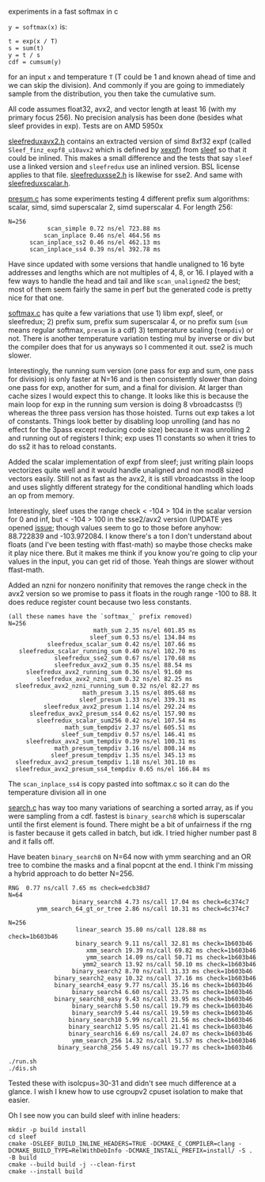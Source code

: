 experiments in a fast softmax in c

`y = softmax(x)` is:

```
t = exp(x / T)
s = sum(t)
y = t / s
cdf = cumsum(y)
```

for an input `x` and temperature `T` (T could be 1 and known ahead of time and we can skip the division). And commonly if you are going to immediately sample from the distribution, you then take the cumulative sum.

All code assumes float32, avx2, and vector length at least 16 (with my primary focus 256). No precision analysis has been done (besides what sleef provides in exp). Tests are on AMD 5950x

[sleefreduxavx2.h](./sleefreduxavx2.h) contains an extracted version of simd 8xf32 expf (called `Sleef_finz_expf8_u10avx2` which is defined by [xexpf](https://github.com/shibatch/sleef/blob/8aaafe87231e22d2952cf5128aa6d1e1abda6d96/src/libm/sleefsimdsp.c#L2029)) from [sleef](https://github.com/shibatch/sleef) so that it could be inlined. This makes a small difference and the tests that say `sleef` use a linked version and `sleefredux` use an inlined version. BSL license applies to that file. [sleefreduxsse2.h](./sleefreduxsse2.h) is likewise for sse2. And same with [sleefreduxscalar.h](./sleefreduxscalar.h).

[presum.c](./presum.c) has some experiments testing 4 different prefix sum algorithms: scalar, simd, simd superscalar 2, simd superscalar 4. For length 256:

```
N=256
           scan_simple 0.72 ns/el 723.88 ms
          scan_inplace 0.46 ns/el 464.56 ms
      scan_inplace_ss2 0.46 ns/el 462.13 ms
      scan_inplace_ss4 0.39 ns/el 392.78 ms
```

Have since updated with some versions that handle unaligned to 16 byte addresses and lengths which are not multiples of 4, 8, or 16. I played with a few ways to handle the head and tail and like `scan_unaligned2` the best; most of them seem fairly the same in perf but the generated code is pretty nice for that one.

[softmax.c](./softmax.c) has quite a few variations that use 1) libm expf, sleef, or sleefredux; 2) prefix sum, prefix sum superscalar 4, or no prefix sum (`sum` means regular softmax, `presum` is a cdf) 3) temperature scaling (`tempdiv`) or not. There is another temperature variation testing mul by inverse or div but the compiler does that for us anyways so I commented it out. sse2 is much slower.

Interestingly, the running sum version (one pass for exp and sum, one pass for division) is only faster at N=16 and is then consistently slower than doing one pass for exp, another for sum, and a final for division. At larger than cache sizes I would expect this to change. It looks like this is because the main loop for exp in the running sum version is doing 8 vbroadcastss (!) whereas the three pass version has those hoisted. Turns out exp takes a lot of constants. Things look better by disabling loop unrolling (and has no effect for the 3pass except reducing code size) because it was unrolling 2 and running out of registers I think; exp uses 11 constants so when it tries to do ss2 it has to reload constants.

Added the scalar implementation of expf from sleef; just writing plain loops vectorizes quite well and it would handle unaligned and non mod8 sized vectors easily. Still not as fast as the avx2, it is still vbroadcastss in the loop and uses slightly different strategy for the conditional handling which loads an op from memory.

Interestingly, sleef uses the range check < -104 > 104 in the scalar version for 0 and inf, but < -104 > 100 in the sse2/avx2 version (UPDATE yes opened [issue](https://github.com/shibatch/sleef/issues/667); though values seem to go to those before anyhow: 88.722839 and -103.972084. I know there's a ton I don't understand about floats (and I've been testing with ffast-math) so maybe those checks make it play nice there. But it makes me think if you know you're going to clip your values in the input, you can get rid of those. Yeah things are slower without ffast-math.

Added an nzni for nonzero nonifinity that removes the range check in the avx2 version so we promise to pass it floats in the rough range -100 to 88. It does reduce register count because two less constants.

```
(all these names have the `softmax_` prefix removed)
N=256
                        math_sum 2.35 ns/el 601.85 ms
                       sleef_sum 0.53 ns/el 134.84 ms
           sleefredux_scalar_sum 0.42 ns/el 107.66 ms
   sleefredux_scalar_running_sum 0.40 ns/el 102.70 ms
             sleefredux_sse2_sum 0.67 ns/el 170.68 ms
             sleefredux_avx2_sum 0.35 ns/el 88.54 ms
     sleefredux_avx2_running_sum 0.36 ns/el 91.60 ms
        sleefredux_avx2_nzni_sum 0.32 ns/el 82.25 ms
  sleefredux_avx2_nzni_running_sum 0.32 ns/el 82.27 ms
                     math_presum 3.15 ns/el 805.68 ms
                    sleef_presum 1.33 ns/el 339.31 ms
          sleefredux_avx2_presum 1.14 ns/el 292.24 ms
      sleefredux_avx2_presum_ss4 0.62 ns/el 157.90 ms
        sleefredux_scalar_sum256 0.42 ns/el 107.54 ms
                math_sum_tempdiv 2.37 ns/el 605.51 ms
               sleef_sum_tempdiv 0.57 ns/el 146.41 ms
     sleefredux_avx2_sum_tempdiv 0.39 ns/el 100.31 ms
             math_presum_tempdiv 3.16 ns/el 808.14 ms
            sleef_presum_tempdiv 1.35 ns/el 345.13 ms
  sleefredux_avx2_presum_tempdiv 1.18 ns/el 301.10 ms
  sleefredux_avx2_presum_ss4_tempdiv 0.65 ns/el 166.84 ms
```

The `scan_inplace_ss4` is copy pasted into softmax.c so it can do the temperature division all in one

[search.c](./search.c) has way too many variations of searching a sorted array, as if you were sampling from a cdf. fastest is `binary_search8` which is superscalar until the first element is found. There might be a bit of unfairness if the rng is faster because it gets called in batch, but idk. I tried higher number past 8 and it falls off.

Have beaten `binary_search8` on N=64 now with ymm searching and an OR tree to combine the masks and a final popcnt at the end. I think I'm missing a hybrid approach to do better N=256.

```
RNG  0.77 ns/call 7.65 ms check=edcb38d7
N=64
                  binary_search8 4.73 ns/call 17.04 ms check=6c374c7
        ymm_search_64_gt_or_tree 2.86 ns/call 10.31 ms check=6c374c7

N=256
                   linear_search 35.80 ns/call 128.88 ms check=1b603b46
                   binary_search 9.11 ns/call 32.81 ms check=1b603b46
                      xmm_search 19.39 ns/call 69.82 ms check=1b603b46
                      ymm_search 14.09 ns/call 50.71 ms check=1b603b46
                     ymm2_search 13.92 ns/call 50.10 ms check=1b603b46
                  binary_search2 8.70 ns/call 31.33 ms check=1b603b46
             binary_search2_easy 10.32 ns/call 37.16 ms check=1b603b46
             binary_search4_easy 9.77 ns/call 35.16 ms check=1b603b46
                  binary_search4 6.60 ns/call 23.75 ms check=1b603b46
             binary_search8_easy 9.43 ns/call 33.95 ms check=1b603b46
                  binary_search8 5.50 ns/call 19.79 ms check=1b603b46
                  binary_search9 5.44 ns/call 19.59 ms check=1b603b46
                 binary_search10 5.99 ns/call 21.56 ms check=1b603b46
                 binary_search12 5.95 ns/call 21.41 ms check=1b603b46
                 binary_search16 6.69 ns/call 24.07 ms check=1b603b46
                  ymm_search_256 14.32 ns/call 51.57 ms check=1b603b46
              binary_search8_256 5.49 ns/call 19.77 ms check=1b603b46
```

```
./run.sh
./dis.sh
```

Tested these with isolcpus=30-31 and didn't see much difference at a glance. I wish I knew how to use cgroupv2 cpuset isolation to make that easier.


Oh I see now you can build sleef with inline headers:

```
mkdir -p build install
cd sleef
cmake -DSLEEF_BUILD_INLINE_HEADERS=TRUE -DCMAKE_C_COMPILER=clang -DCMAKE_BUILD_TYPE=RelWithDebInfo -DCMAKE_INSTALL_PREFIX=install/ -S . -B build
cmake --build build -j --clean-first
cmake --install build
```
